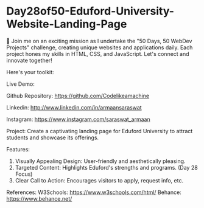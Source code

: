 # Day28of50-Eduford-University-Website-Landing-Page

🚀 Join me on an exciting mission as I undertake the "50 Days, 50 WebDev Projects" challenge, creating unique websites and applications daily. Each project hones my skills in HTML, CSS, and JavaScript. Let's connect and innovate together!

Here's your toolkit:

Live Demo: 

Github Repository: https://github.com/Codelikeamachine

Linkedin: http://www.linkedin.com/in/armaansaraswat

Instagram: https://www.instagram.com/saraswat_armaan

Project:
Create a captivating landing page for Eduford University to attract students and showcase its offerings.

Features:
1. Visually Appealing Design: User-friendly and aesthetically pleasing.
2. Targeted Content: Highlights Eduford's strengths and programs. (Day 28 Focus)
3. Clear Call to Action: Encourages visitors to apply, request info, etc.

References:
W3Schools: https://www.w3schools.com/html/
Behance: https://www.behance.net/